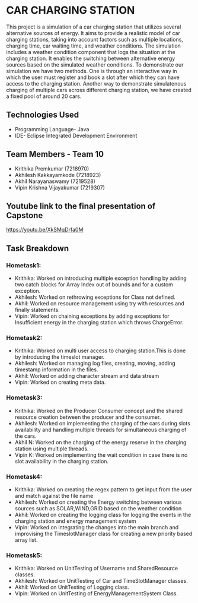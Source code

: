 # CAR CHARGING STATION
This project is a simulation of a car charging station that utilizes several alternative sources of energy. It aims to provide a realistic model of car charging stations, taking into account factors such as multiple locations, charging time, car waiting time, and weather conditions. The simulation includes a weather condition component that logs the situation at the charging station. It enables the switching between alternative energy sources based on the simulated weather conditions.
To demonstrate our simulation we have two methods. One is through an interactive way in which the user must register and book a slot after which they can have access to the charging station.
Another way to demonstrate simulatenous charging of multiple cars across different charging station, we have created a fixed pool of around 20 cars.

## Technologies Used
- Programming Language- Java
- IDE- Eclipse Integrated Development Environment

## Team Members - Team 10
- Krithika Premkumar (7218970)
- Akhilesh Kakkayamkode (7218923)
- Akhil Narayanaswamy (7219528)
- Vipin Krishna Vijayakumar (7219307)

## Youtube link to the final presentation of Capstone
https://youtu.be/XkSMqDrfa0M

## Task Breakdown
### Hometask1:
- Krithika: Worked on introducing multiple exception handling by adding two catch blocks for Array Index out of bounds and for a custom exception.
- Akhilesh: Worked on rethrowing exceptions for Class not defined.
- Akhil: Worked on resource management using try with resources and finally statements.
- Vipin: Worked on chaining exceptions by adding exceptions for Insufficient energy in the charging station which throws ChargeError.

### Hometask2:
- Krithika: Worked on multi user access to charging station.This is done by introducing the timeslot manager.
- Akhilesh: Worked on managing log files, creating, moving, adding timestamp information in the files.
- Akhil: Worked on adding character stream and data stream
- Vipin: Worked on creating meta data.

### Hometask3:
- Krithika: Worked on the Producer Consumer concept and the shared resource creation between the producer and the consumer.
- Akhilesh: Worked on implementing the charging of the cars during slots availability and handling multiple threads for simultaneous charging of the cars.
- Akhil N: Worked on the charging of the energy reserve in the charging station using multiple threads.
- Vipin K: Worked on implementing the wait condition in case there is no slot availability in the charging station.

### Hometask4:
- Krithika: Worked on creating the regex pattern to get input from the user and match against the file name
- Akhilesh: Worked on creating the Energy switching between various sources such as SOLAR,WIND,GRID based on the weather condition
- Akhil: Worked on creating the logging class for logging the events in the charging station and energy management system
- Vipin: Worked on integrating the changes into the main branch and improvising the TimeslotManager class for creating a new priority based array list.

### Hometask5:
- Krithika: Worked on UnitTesting of Username and SharedResource classes.
- Akhilesh: Worked on UnitTesting of Car and TimeSlotManager classes.
- Akhil: Worked on UnitTesting of  Logging class.
- Vipin: Worked on UnitTesting of EnergyManagementSystem Class.
